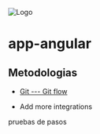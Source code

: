
![Logo](https://storagecibercont01.sfo2.digitaloceanspaces.com/Intel-IT/Cibercont-Design/Logo/Logo%20img/Logotipo-cibercont-neg-black.png)


# app-angular   






## Metodologias

- [Git --- Git flow](https://github.com/Skeyss/app-angular/wiki/Git-flow) 

- Add more integrations

pruebas de pasos




